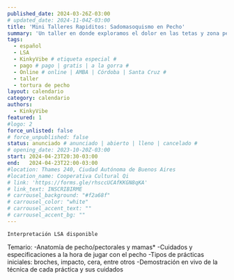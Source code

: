 ```yaml
---
published_date: 2024-03-26Z-03:00
# updated_date: 2024-11-04Z-03:00
title: 'Mini Talleres Rapiditos: Sadomasoquismo en Pecho'
summary: 'Un taller en donde exploramos el dolor en las tetas y zona pectoral 🤭 cómo pegar, con qué y qué cuidados tener '
tags:
  - español
  - LSA
  - KinkyVibe # etiqueta especial #
  - pago # pago | gratis | a la gorra #
  - Online # online | AMBA | Córdoba | Santa Cruz #
  - taller
  - tortura de pecho
layout: calendario
category: calendario
authors:
  - KinkyVibe
featured: 1
#logo: 2
force_unlisted: false
# force_unpublished: false
status: anunciado # anunciado | abierto | lleno | cancelado #
# opening_date: 2023-10-20Z-03:00
start: 2024-04-23T20:30-03:00
end:   2024-04-23T22:00-03:00
#location: Thames 240, Ciudad Autónoma de Buenos Aires
#location_name: Cooperativa Cultural Qi
# link: 'https://forms.gle/rhsccUCAfKKGN8qKA'
# link_text: INSCRIBIRME
# carrousel_background: "#f2a68f"
# carrousel_color: "white"
# carrousel_accent_text: ""
# carrousel_accent_bg: ""
---
```

`Interpretación LSA disponible`

Temario:
-Anatomía de pecho/pectorales y mamas*
-Cuidados y especificaciones a la hora de jugar con el pecho
-Tipos de prácticas iniciales: broches, impacto, cera, entre otros
-Demostración en vivo de la técnica de cada práctica y sus cuidados